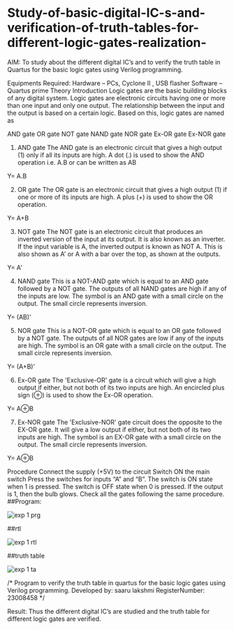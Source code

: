 # Study-of-basic-digital-IC-s-and-verification-of-truth-tables-for-different-logic-gates-realization-
 AIM:
To study about the different digital IC’s and to verify the truth table in Quartus for the basic logic gates using Verilog programming.

Equipments Required:
Hardware – PCs, Cyclone II , USB flasher
Software – Quartus prime
Theory
Introduction
Logic gates are the basic building blocks of any digital system. Logic gates are electronic circuits having one or more than one input and only one output. The relationship between the input and the output is based on a certain logic. Based on this, logic gates are named as

AND gate
OR gate
NOT gate
NAND gate
NOR gate
Ex-OR gate
Ex-NOR gate
1) AND gate
The AND gate is an electronic circuit that gives a high output (1) only if all its inputs are high. A dot (.) is used to show the AND operation i.e. A.B or can be written as AB

Y= A.B

2) OR gate
The OR gate is an electronic circuit that gives a high output (1) if one or more of its inputs are high. A plus (+) is used to show the OR operation.

Y= A+B

3) NOT gate
The NOT gate is an electronic circuit that produces an inverted version of the input at its output. It is also known as an inverter. If the input variable is A, the inverted output is known as NOT A. This is also shown as A' or A with a bar over the top, as shown at the outputs.

Y= A'

4) NAND gate
This is a NOT-AND gate which is equal to an AND gate followed by a NOT gate. The outputs of all NAND gates are high if any of the inputs are low. The symbol is an AND gate with a small circle on the output. The small circle represents inversion.

Y= (AB)’

5) NOR gate
This is a NOT-OR gate which is equal to an OR gate followed by a NOT gate. The outputs of all NOR gates are low if any of the inputs are high. The symbol is an OR gate with a small circle on the output. The small circle represents inversion.

Y= (A+B)’

6) Ex-OR gate
The 'Exclusive-OR' gate is a circuit which will give a high output if either, but not both of its two inputs are high. An encircled plus sign (⊕) is used to show the Ex-OR operation.

Y= A⊕B

7) Ex-NOR gate
The 'Exclusive-NOR' gate circuit does the opposite to the EX-OR gate. It will give a low output if either, but not both of its two inputs are high. The symbol is an EX-OR gate with a small circle on the output. The small circle represents inversion.

Y= A⊕B

Procedure
Connect the supply (+5V) to the circuit
Switch ON the main switch
Press the switches for inputs “A” and “B”. The switch is ON state when 1 is pressed. The switch is OFF state when 0 is pressed.
If the output is 1, then the bulb glows.
Check all the gates following the same procedure.
##Program:

![exp 1 prg](https://github.com/Saarulakshmi/Study-of-basic-digital-IC-s-and-verification-of-truth-tables-for-different-logic-gates-realization-/assets/155513241/20f9b42d-95ac-4661-86cf-e1c23b6a7f8a)

##rtl

![exp 1 rtl](https://github.com/Saarulakshmi/Study-of-basic-digital-IC-s-and-verification-of-truth-tables-for-different-logic-gates-realization-/assets/155513241/67a27539-e560-4f4d-86a7-413f19758211)

##truth table

![exp 1 ta](https://github.com/Saarulakshmi/Study-of-basic-digital-IC-s-and-verification-of-truth-tables-for-different-logic-gates-realization-/assets/155513241/0fcdaeec-cce2-4206-b3e8-8f1c4a69ac86)






/*
Program to verify the truth table in quartus for the basic logic gates using Verilog programming.
Developed by: saaru lakshmi
RegisterNumber:  23008458
*/


Result:
Thus the different digital IC’s are studied and the truth table for different logic gates are verified.
